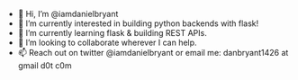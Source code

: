 - 👋 Hi, I’m @iamdanielbryant
- 👀 I’m currently interested in building python backends with flask!
- 🌱 I’m currently learning flask & building REST APIs.
- 💞️ I’m looking to collaborate wherever I can help.
- 📫 Reach out on twitter @iamdanielbryant or email me: danbryant1426 at gmail d0t c0m

<!---
iamdanielbryant/iamdanielbryant is a ✨ special ✨ repository because its `README.md` (this file) appears on your GitHub profile.
You can click the Preview link to take a look at your changes.
--->
